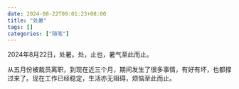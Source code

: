 ```yaml
--- 
date: 2024-08-22T09:01:23+08:00
title: "处暑"
tags: []
categories: ["随笔"]
---
```



2024年8月22日，处暑。处，止也，暑气至此而止。

从五月份被裁员离职，到现在近三个月，期间发生了很多事情，有好有坏，也都撑过来了。现在工作已经稳定，生活亦无阻碍，烦恼至此而止。